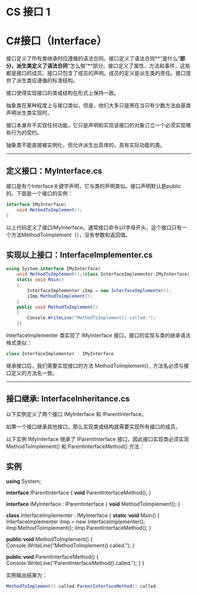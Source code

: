 # CS 接口  1

# C#接口（Interface）

接口定义了所有类继承时应遵循的语法合同。接口定义了语法合同**“是什么”**部分，派生类定义了语法合同**“怎么做”**部分。接口定义了属性、方法和事件，这些都是接口的成员。接口只包含了成员的声明。成员的定义是派生类的责任。接口提供了派生类应遵循的标准结构。

接口使得实现接口的类或结构在形式上保持一致。

抽象类在某种程度上与接口类似，但是，他们大多只是用在当只有少数方法由基类声明派生类实现时。

接口本身并不实现任何功能，它只是声明和实现该接口的对象订立一个必须实现哪些行为的契约。

抽象类不能直接被实例化，但允许派生出具体的，具有实际功能的类。

---

## 定义接口：MyInterface.cs

接口是有个Interface关键字声明，它与类的声明类似。接口声明默认是public的。下面是一个接口的实例：

```C#
interface IMyInterface{ 
    void MethodToImplement();
}
```

以上代码定义了接口IMyInterface。通常接口命令以I字母开头，这个接口只有一个方法MethodToImplement（），没有参数和返回值。

## 实现以上接口：InterfaceImplementer.cs

```C#
using System;interface IMyInterface{  
    void MethodToImplement();}class InterfaceImplementer:IMyInterface{  
    static void Main()   
    {   
        InterfaceImplementer iImp = new InterfaceImplementer();   
        iImp.MethodToImplement();    
    }   
    public void MethodToImplement()    
    {        
        Console.WriteLine("MethodToImplement() called.");
    }}
```

InterfaceImplementer 类实现了 IMyInterface 接口，接口的实现与类的继承语法格式类似：

```C#
class InterfaceImplementer : IMyInterface
```

继承接口后，我们需要实现接口的方法 MethodToImplement() , 方法名必须与接口定义的方法名一致。

---

## 接口继承: InterfaceInheritance.cs

以下实例定义了两个接口 IMyInterface 和 IParentInterface。

如果一个接口继承其他接口，那么实现类或结构就需要实现所有接口的成员。

以下实例 IMyInterface 继承了 IParentInterface 接口，因此接口实现类必须实现 MethodToImplement() 和 ParentInterfaceMethod() 方法：

## 实例

**using** System;

**interface** IParentInterface { **void** ParentInterfaceMethod(); }

**interface** IMyInterface : IParentInterface { **void** MethodToImplement(); }

**class** InterfaceImplementer : IMyInterface { **static** **void** Main() { InterfaceImplementer iImp = new InterfaceImplementer(); iImp.MethodToImplement(); iImp.ParentInterfaceMethod(); }

**public** **void** MethodToImplement() { Console.WriteLine(“MethodToImplement() called.”); }

**public** **void** ParentInterfaceMethod() { Console.WriteLine(“ParentInterfaceMethod() called.”); } }

实例输出结果为：

```C#
MethodToImplement() called.ParentInterfaceMethod() called.
```
